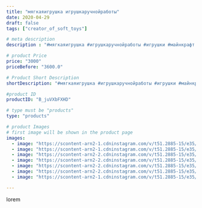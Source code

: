 ```yaml
---
title: "мягкаяигрушка игрушкаручнойработы"
date: 2020-04-29
draft: false
tags: ["creator_of_soft_toys"]

# meta description
description : "#мягкаяигрушка #игрушкаручнойработы #игрушки #майнкрафт #мягкиймайнкрафт #майнкрафтэндермен #майнкрафт #мягкийкрипер #крипер #криперы #эндермен #эндерменмайнкра"

# product Price
price: "3000"
priceBefore: "3600.0"

# Product Short Description
shortDescription: "#мягкаяигрушка #игрушкаручнойработы #игрушки #майнкрафт #мягкиймайнкрафт #майнкрафтэндермен #майнкрафт #мягкийкрипер #крипер #криперы #эндермен #эндерменмайнкрафт #мягкийгигант #мягкиеигрушкиручнойработы #mincraft"

#product ID
productID: "B_juVXbFXHD"

# type must be "products"
type: "products"

# product Images
# first image will be shown in the product page
images:
  - image: "https://scontent-arn2-1.cdninstagram.com/v/t51.2885-15/e35/94887872_2677203589226259_4845078833578028891_n.jpg?tp=1&_nc_ht=scontent-arn2-1.cdninstagram.com&_nc_cat=103&_nc_ohc=2y-Q_FLI3M4AX90ds2S&ccb=7-4&oh=6732a56eebfe17b36861d968b194b041&oe=60851F61&_nc_sid=83d603&ig_cache_key=MjI5Nzg4NDAxMDkwNTY2NTAyNA%3D%3D.2-ccb7-4"
  - image: "https://scontent-arn2-1.cdninstagram.com/v/t51.2885-15/e35/94636341_236699300750325_3058861283380464533_n.jpg?tp=1&_nc_ht=scontent-arn2-1.cdninstagram.com&_nc_cat=109&_nc_ohc=u3KMK30B6i4AX9zn1ZA&ccb=7-4&oh=dc9a0ffe5ec48f43bef8f4f8b72f1939&oe=6083C060&_nc_sid=83d603&ig_cache_key=MjI5Nzg4NDAxMDkxNDEwNTk5MQ%3D%3D.2-ccb7-4"
  - image: "https://scontent-arn2-2.cdninstagram.com/v/t51.2885-15/e35/94883239_523339864998977_887463441028281539_n.jpg?tp=1&_nc_ht=scontent-arn2-2.cdninstagram.com&_nc_cat=105&_nc_ohc=AwgeORASqOUAX800MTF&ccb=7-4&oh=6165906cd3e52e9cf3464403ba43e285&oe=6084FA5C&_nc_sid=83d603&ig_cache_key=MjI5Nzg4NDAxMDkzMDgwNjI4MQ%3D%3D.2-ccb7-4"
  - image: "https://scontent-arn2-2.cdninstagram.com/v/t51.2885-15/e35/95093273_158798455660740_5875857086016208936_n.jpg?tp=1&_nc_ht=scontent-arn2-2.cdninstagram.com&_nc_cat=100&_nc_ohc=cA-7SBOkQ08AX9uKalC&ccb=7-4&oh=e08d05399ae0ccbe7cd820bc173dd7ba&oe=6083FDB1&_nc_sid=83d603&ig_cache_key=MjI5Nzg4NDAxMDkyMjQ5OTAxMA%3D%3D.2-ccb7-4"
  - image: "https://scontent-arn2-2.cdninstagram.com/v/t51.2885-15/e35/94655271_106840024349021_4478969689846460807_n.jpg?tp=1&_nc_ht=scontent-arn2-2.cdninstagram.com&_nc_cat=105&_nc_ohc=O1BwTuSIjuIAX-zLCG7&ccb=7-4&oh=3f48dc8bb0055021d9b9642c37d85237&oe=6083A997&_nc_sid=83d603&ig_cache_key=MjI5Nzg4NDAxMDk0NzY1NTY1Mg%3D%3D.2-ccb7-4"
  - image: "https://scontent-arn2-2.cdninstagram.com/v/t51.2885-15/e35/94976225_537966383569664_955823341529545920_n.jpg?tp=1&_nc_ht=scontent-arn2-2.cdninstagram.com&_nc_cat=108&_nc_ohc=jc4W3Q1yn7MAX_Br4vW&ccb=7-4&oh=77f8af7134e4f27d613bba3438dcc4f0&oe=60830807&_nc_sid=83d603&ig_cache_key=MjI5Nzg4NDAxMDkzOTI4MTI1MQ%3D%3D.2-ccb7-4"
  - image: "https://scontent-arn2-1.cdninstagram.com/v/t51.2885-15/e35/95496262_559240801644423_6195077232200775532_n.jpg?tp=1&_nc_ht=scontent-arn2-1.cdninstagram.com&_nc_cat=103&_nc_ohc=T1mGH-iAAzYAX83h3Jr&ccb=7-4&oh=88768cca65d1a4cad1586e12f6463189&oe=608555BC&_nc_sid=83d603&ig_cache_key=MjI5Nzg4NDAxMDk1NjA3OTIwNw%3D%3D.2-ccb7-4"

---
```

lorem
